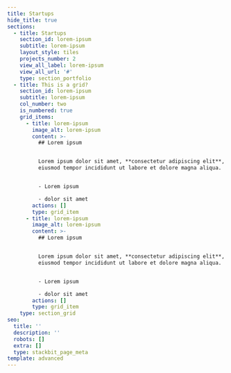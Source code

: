 ```yaml
---
title: Startups
hide_title: true
sections:
  - title: Startups
    section_id: lorem-ipsum
    subtitle: lorem-ipsum
    layout_style: tiles
    projects_number: 2
    view_all_label: lorem-ipsum
    view_all_url: '#'
    type: section_portfolio
  - title: This is a grid?
    section_id: lorem-ipsum
    subtitle: lorem-ipsum
    col_number: two
    is_numbered: true
    grid_items:
      - title: lorem-ipsum
        image_alt: lorem-ipsum
        content: >-
          ## Lorem ipsum


          Lorem ipsum dolor sit amet, **consectetur adipiscing elit**, sed do
          eiusmod tempor incididunt ut labore et dolore magna aliqua.


          - Lorem ipsum

          - dolor sit amet
        actions: []
        type: grid_item
      - title: lorem-ipsum
        image_alt: lorem-ipsum
        content: >-
          ## Lorem ipsum


          Lorem ipsum dolor sit amet, **consectetur adipiscing elit**, sed do
          eiusmod tempor incididunt ut labore et dolore magna aliqua.


          - Lorem ipsum

          - dolor sit amet
        actions: []
        type: grid_item
    type: section_grid
seo:
  title: ''
  description: ''
  robots: []
  extra: []
  type: stackbit_page_meta
template: advanced
---
```

